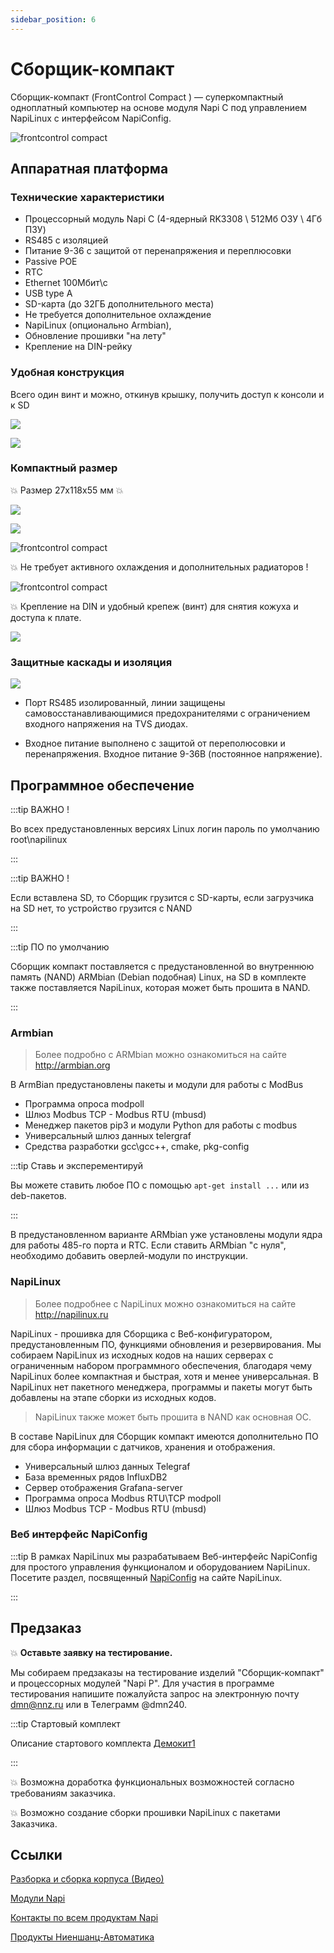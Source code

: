```yaml
---
sidebar_position: 6
---
```


# Сборщик-компакт

Сборщик-компакт (FrontControl Compact ) — суперкомпактный одноплатный компьютер на основе модуля Napi C под управлением NapiLinux c интерфейсом NapiConfig.

<!-- ![frontcontrol compact](img-compact/cc1.png) -->
![frontcontrol compact](img-compact/balck1.jpg)

## Аппаратная платформа

### Технические характеристики

- Процессорный модуль Napi C (4-ядерный RK3308 \ 512Мб ОЗУ \ 4Гб ПЗУ)
- RS485 c изоляцией
- Питание 9-36 с защитой от перенапряжения и переплюсовки
- Passive POE
- RTC
- Ethernet 100Мбит\с
- USB type A
- SD-карта (до 32ГБ дополнительного места)
- Не требуется дополнительное охлаждение
- NapiLinux (опционально Armbian), 
- Обновление прошивки "на лету"
- Крепление на DIN-рейку

### Удобная конструкция

Всего один винт и можно, откинув крышку, получить доступ к консоли и к SD

![](img-compact/balck2.jpg)

![](img-compact/balck3.jpg)

### Компактный размер

:boom: Размер 27х118х55 мм :boom:

![](img-compact/cl4.png)




![](img-compact/paint1.png)

![frontcontrol compact](img-compact/c2.png)

:boom: Не требует активного охлаждения и дополнительных радиаторов !

![frontcontrol compact](img-compact/cl6.png)

:boom: Крепление на DIN и удобный крепеж (винт) для снятия кожуха и доступа к плате.

![](img-compact/cli4.png)


### Защитные каскады и изоляция

![](img-compact/c-inside1.png)

- Порт RS485 изолированный, линии защищены самовосстанавливающимися предохранителями с ограничением входного напряжения на TVS диодах.

- Входное питание выполнено с защитой от переполюсовки и перенапряжения. Входное питание 9-36В (постоянное напряжение).

## Программное обеспечение


:::tip ВАЖНО ! 

Во всех предустановленных версиях Linux логин пароль по умолчанию root\napilinux

:::

:::tip ВАЖНО !

 Если вставлена SD, то Сборщик грузится с SD-карты, если загрузчика на SD нет, то устройство грузится с NAND

:::


:::tip ПО по умолчанию

Сборщик компакт поставляется с предустановленной во внутреннюю память (NAND) ARMbian (Debian подобная) Linux, на SD в комплекте также поставляется NapiLinux, которая может быть
прошита в NAND.

:::

### Armbian

> Более подробно с ARMbian можно ознакомиться на сайте http://armbian.org

В ArmBian предустановлены пакеты и модули для работы с ModBus 
- Программа опроса modpoll
- Шлюз Modbus TCP - Modbus RTU (mbusd)
- Менеджер пакетов pip3 и модули Python для работы с modbus
- Универсальный шлюз данных telergraf
- Средства разработки gcc\gcc++, cmake, pkg-config

:::tip Ставь и эксперементируй 

Вы можете ставить любое ПО c помощью `apt-get install ...` или из deb-пакетов.

:::

В предустановленном варианте ARMbian уже установлены модули ядра для работы 485-го порта и RTC. Если ставить ARMbian "с нуля", необходимо добавить оверлей-модули по инструкции.

### NapiLinux

>Более подробнее с NapiLinux можно ознакомиться на сайте http://napilinux.ru

NapiLinux - прошивка для Сборщика с Веб-конфигуратором, предустановленным ПО, функциями обновления и резервирования. Мы собираем NapiLinux из исходных кодов на наших серверах с ограниченным набором программного обеспечения, благодаря чему NapiLinux более компактная и быстрая, хотя и менее универсальная. В NapiLinux нет пакетного менеджера, программы и пакеты могут быть добавлены на этапе сборки из исходных кодов. 

> NapiLinux также может быть прошита в NAND как основная ОС.

В составе NapiLinux для Сборщик компакт имеются дополнительно ПО для сбора информации с датчиков, хранения и отображения.

- Универсальный шлюз данных Telegraf
- База временных рядов InfluxDB2
- Сервер отображения Grafana-server
- Программа опроса Modbus RTU\TCP modpoll
- Шлюз Modbus TCP - Modbus RTU (mbusd)

### Веб интерфейс NapiConfig

:::tip 
В рамках NapiLinux мы разрабатываем Веб-интерфейс NapiConfig для простого управления функционалом и оборудованием NapiLinux. Посетите раздел, посвященный [NapiConfig](https://napilinux.ru/napiConfig) на сайте NapiLinux.

::: 

## Предзаказ

:boom: **Оставьте заявку на тестирование.**

Мы собираем предзаказы на тестирование изделий "Сборщик-компакт" и
процессорных модулей "Napi P". Для участия в программе тестирования напишите пожалуйста запрос на электронную почту dmn@nnz.ru или в Телеграмм @dmn240.

:::tip Стартовый комплект

Описание стартового комплекта [Демокит1](demokit1)

:::

:boom: Возможна доработка функциональных возможностей согласно требованиям заказчика.

:boom: Возможно создание сборки прошивки NapiLinux с пакетами Заказчика.

## Ссылки

[Разборка и сборка корпуса (Видео)](https://youtube.com/shorts/Lm_XV_x1xTE?feature=share)

[Модули Napi](/docs/napi-intro)

[Контакты по всем продуктам Napi](/contacts)

[Продукты Ниеншанц-Автоматика](http://www.nnz-ipc.ru)
